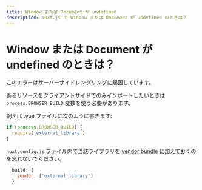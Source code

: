 ```yaml
---
title: Window または Document が undefined
description: Nuxt.js で Window または Document が undefined のときは？
---
```


<!-- title: Window or Document undefined -->
<!-- description: Window or Document undefined with Nuxt.js? -->

<!-- # Window or Document undefined? -->

# Window または Document が undefined のときは？

<!-- This is due to the server-side rendering. -->

このエラーはサーバーサイドレンダリングに起因しています。

<!-- If you need to specify that you want to import a resource only on the client-side, you need to use the `process.BROWSER_BUILD` variable. -->

あるリソースをクライアントサイドでのみインポートしたいときは `process.BROWSER_BUILD` 変数を使う必要があります。

<!-- For example, in your .vue file: -->

例えば .vue ファイルに次のように書きます:

```js
if (process.BROWSER_BUILD) {
  require('external_library')
}
```

<!-- Don't forget to add your library in the [vendor bundle](/api/configuration-build#build-vendor) in your `nuxt.config.js`: -->

`nuxt.config.js` ファイル内で当該ライブラリを [vendor bundle](/api/configuration-build#build-vendor) に加えておくのを忘れないでください。

```js
  build: {
    vendor: ['external_library']
  }
```
